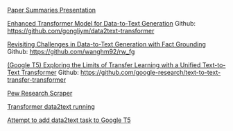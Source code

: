 [Paper Summaries Presentation](https://docs.google.com/presentation/d/1uE7_5ViVr4kkk2qs-9otmuOg7IQpYkZhLcgw5IOTeuw/edit?usp=sharing)


[Enhanced Transformer Model for Data-to-Text Generation](https://www.aclweb.org/anthology/D19-5615.pdf)
Github: https://github.com/gongliym/data2text-transformer


[Revisiting Challenges in Data-to-Text Generation with Fact Grounding](https://arxiv.org/pdf/2001.03830.pdf)
Github: https://github.com/wanghm92/rw_fg


[(Google T5) Exploring the Limits of Transfer Learning with a Unified Text-to-Text Transformer](https://arxiv.org/abs/1910.10683)
Github: https://github.com/google-research/text-to-text-transfer-transformer


[Pew Research Scraper](https://colab.research.google.com/drive/1E75CGgiPGOPrLIA4WcDKb4DTAHvtE29g#scrollTo=UMf2HjgcpIWU)

[Transformer data2text running](https://colab.research.google.com/drive/1ijTqeGYjSLgv-smsj60po12VsGp4JUtM)

[Attempt to add data2text task to Google T5](https://colab.research.google.com/drive/1jm_R8_40nDFLWilxgmM0LWoW2Uk18O97)
